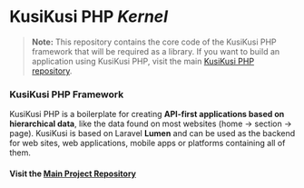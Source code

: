 # KusiKusi PHP _Kernel_
> **Note:** This repository contains the core code of the KusiKusi PHP framework that will be required as a library. If you want to build an application using KusiKusi PHP, visit the main [KusiKusi PHP repository](https://github.com/cuatromedios/kusikusi-php).

### KusiKusi PHP Framework
KusiKusi PHP is a boilerplate for creating **API-first applications based on hierarchical data**, like the data found on most websites (home -> section -> page). KusiKusi is based on Laravel **Lumen** and can be used as the backend for web sites, web applications, mobile apps or platforms containing all of them.

#### Visit the [Main Project Repository](https://github.com/cuatromedios/kusikusi-php)